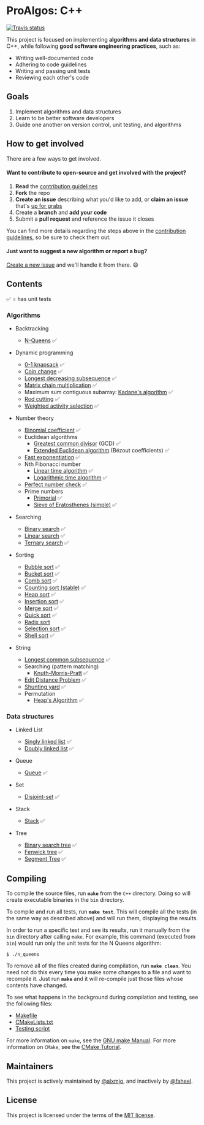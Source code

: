 # ProAlgos: C++

[![Travis status][travis-shield]][travis-link]

This project is focused on implementing **algorithms and data structures** in C++, while following **good software engineering practices**, such as: 

- Writing well-documented code
- Adhering to code guidelines
- Writing and passing unit tests
- Reviewing each other's code

## Goals

1. Implement algorithms and data structures
1. Learn to be better software developers
1. Guide one another on version control, unit testing, and algorithms

## How to get involved

There are a few ways to get involved.

#### Want to contribute to open-source and get involved with the project?

1. **Read** the [contribution guidelines][contrib-guide]
1. **Fork** the repo
1. **Create an issue** describing what you'd like to add, or **claim an issue** that's [up for grabs][up-for-grabs]
1. Create a **branch** and **add your code**
1. Submit a **pull request** and reference the issue it closes

You can find more details regarding the steps above in the [contribution
guidelines][contrib-guide], so be sure to check them out.

#### Just want to suggest a new algorithm or report a bug?

[Create a new issue](https://github.com/ProAlgos/ProAlgos-Cpp/issues/new) and we'll
handle it from there. :smile:

## Contents

:white_check_mark: = has unit tests

### Algorithms

* Backtracking
  * [N-Queens](cpp/include/algorithm/backtracking/n_queens.hpp) :white_check_mark:

* Dynamic programming
  * [0-1 knapsack](cpp/include/algorithm/dynamic_programming/0_1_knapsack.hpp) :white_check_mark:
  * [Coin change](cpp/include/algorithm/dynamic_programming/coin_change.hpp) :white_check_mark:
  * [Longest decreasing subsequence](cpp/include/algorithm/dynamic_programming/longest_decreasing_subsequence.hpp) :white_check_mark:
  * [Matrix chain multiplication](cpp/include/algorithm/dynamic_programming/matrix_chain_multiplication.hpp) :white_check_mark:
  * Maximum sum contiguous subarray: [Kadane's algorithm](cpp/include/algorithm/dynamic_programming/kadane.hpp) :white_check_mark:
  * [Rod cutting](cpp/include/algorithm/dynamic_programming/rod_cutting.hpp) :white_check_mark:
  * [Weighted activity selection](cpp/include/algorithm/dynamic_programming/weighted_activity_selection.hpp) :white_check_mark:

* Number theory
  * [Binomial coefficient](cpp/include/algorithm/number_theory/binomial_coefficient.hpp) :white_check_mark:
  * Euclidean algorithms
    * [Greatest common divisor](cpp/include/algorithm/number_theory/greatest_common_divisor.hpp) (GCD) :white_check_mark:
    * [Extended Euclidean algorithm](cpp/include/algorithm/number_theory/extended_euclidean.hpp) (Bézout coefficients) :white_check_mark:
  * [Fast exponentiation](cpp/include/algorithm/number_theory/fast_exponentiation.hpp) :white_check_mark:
  * Nth Fibonacci number
    * [Linear time algorithm](cpp/include/algorithm/number_theory/fibonacci.hpp) :white_check_mark:
    * [Logarithmic time algorithm](cpp/include/algorithm/number_theory/fibonacci_efficient.hpp) :white_check_mark:
  * [Perfect number check](cpp/include/algorithm/number_theory/perfect_number_check.hpp) :white_check_mark:
  * Prime numbers
    * [Primorial](include/algorithm/number_theory/primorial.hpp) :white_check_mark:
    * [Sieve of Eratosthenes (simple)](cpp/include/algorithm/number_theory/sieve_of_eratosthenes.hpp) :white_check_mark:
  
* Searching
  * [Binary search](cpp/include/algorithm/searching/binary_search.hpp) :white_check_mark:
  * [Linear search](cpp/include/algorithm/searching/linear_search.hpp) :white_check_mark:
  * [Ternary search](cpp/include/algorithm/searching/ternary_search.hpp) :white_check_mark:
  
* Sorting
  * [Bubble sort](cpp/include/algorithm/sorting/bubble_sort.hpp) :white_check_mark:
  * [Bucket sort](cpp/include/algorithm/sorting/bucket_sort.hpp) :white_check_mark:
  * [Comb sort](cpp/include/algorithm/sorting/comb_sort.hpp) :white_check_mark:
  * [Counting sort (stable)](cpp/include/algorithm/sorting/counting_sort.hpp) :white_check_mark:
  * [Heap sort](cpp/include/algorithm/sorting/heap_sort.hpp) :white_check_mark:
  * [Insertion sort](cpp/include/algorithm/sorting/insertion_sort.hpp) :white_check_mark:
  * [Merge sort](cpp/include/algorithm/sorting/merge_sort.hpp) :white_check_mark:
  * [Quick sort](cpp/include/algorithm/sorting/quick_sort.hpp) :white_check_mark:
  * [Radix sort](cpp/include/algorithm/sorting/radix_sort.hpp)
  * [Selection sort](cpp/include/algorithm/sorting/selection_sort.hpp) :white_check_mark:
  * [Shell sort](cpp/include/algorithm/sorting/shell_sort.hpp) :white_check_mark:

* String
  * [Longest common subsequence](cpp/include/algorithm/string/longest_common_subsequence.hpp) :white_check_mark:
  * Searching (pattern matching)
    * [Knuth-Morris-Pratt](cpp/include/algorithm/string/knuth_morris_pratt.hpp) :white_check_mark:
  * [Edit Distance Problem](cpp/include/algorithm/string/edit_distance.hpp) :white_check_mark:
  * [Shunting yard](cpp/include/algorithm/string/shunting_yard.hpp) :white_check_mark:
  * Permutation
    * [Heap's Algorithm](cpp/include/algorithm/string/heaps_algorithm.hpp) :white_check_mark:

### Data structures

* Linked List
  * [Singly linked list](cpp/include/data_structure/linked_list/singly_linked_list.hpp) :white_check_mark:
  * [Doubly linked list](cpp/include/data_structure/linked_list/doubly_linked_list.hpp) :white_check_mark:
  
* Queue
  * [Queue](cpp/include/data_structure/queue/queue.hpp) :white_check_mark:
  
* Set
  * [Disjoint-set](cpp/include/data_structure/set/disjoint_set.hpp) :white_check_mark:
  
* Stack
  * [Stack](cpp/include/data_structure/stack/stack.hpp) :white_check_mark:
  
* Tree
  * [Binary search tree](cpp/include/data_structure/tree/binary_search_tree.hpp) :white_check_mark:
  * [Fenwick tree](cpp/include/data_structure/tree/fenwick_tree.hpp) :white_check_mark:
  * [Segment Tree](cpp/include/data_structure/tree/segment_tree.hpp) :white_check_mark:

## Compiling

To compile the source files, run **`make`** from the `C++` directory. Doing so will create executable binaries in the `bin` directory.

To compile and run all tests, run **`make test`**. This will compile all the tests (in the same way as described above) and will run them, displaying the results. 

In order to run a specific test and see its results, run it manually from the `bin` directory after calling `make`. For example, this command (executed from `bin`) would run only the unit tests for the N Queens algorithm:

```
$ ./n_queens
```

To remove all of the files created during compilation, run **`make clean`**. You need not do this every time you make some changes to a file and want to recompile it. Just run **`make`** and it will re-compile just those files whose contents have changed.

To see what happens in the background during compilation and testing, see the following files:

- [Makefile](cpp/Makefile)
- [CMakeLists.txt](cpp/CMakeLists.txt)
- [Testing script](cpp/scripts/run_tests.sh)

For more information on `make`, see the [GNU make Manual](https://www.gnu.org/software/make/manual/make.html). For more information on `CMake`, see the [CMake Tutorial](https://cmake.org/cmake/help/latest/guide/tutorial/index.html).

## Maintainers

This project is actively maintained by [@alxmjo](https://github.com/alxmjo), and inactively by [@faheel](https://github.com/faheel).

## License

This project is licensed under the terms of the [MIT license](LICENSE.md).

[travis-shield]: https://img.shields.io/travis/ProAlgos/ProAlgos-Cpp.svg?style=for-the-badge
[travis-link]: https://travis-ci.org/ProAlgos/ProAlgos-Cpp
[contrib-guide]: docs/CONTRIBUTING.md
[up-for-grabs]: https://github.com/ProAlgos/ProAlgos-Cpp/labels/Up%20for%20grabs
